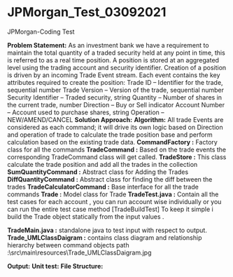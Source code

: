 # JPMorgan_Test_03092021
JPMorgan-Coding Test

**Problem Statement:**
As an investment bank we have a requirement to maintain the total quantity of a traded security held at any point in time, this is referred to as a real time position. A position is stored at an aggregated level using the trading account and security identifier.
Creation of a position is driven by an incoming Trade Event stream. Each event contains the key attributes required to create the position: Trade ID – Identifier for the trade, sequential number Trade Version – Version of the trade, sequential number Security Identifier – Traded security, string Quantity – Number of shares in the current trade, number Direction – Buy or Sell indicator Account Number – Account used to purchase shares, string Operation – NEW/AMEND/CANCEL
**Solution Approach:**
**Algorithm:** All trade Events are considered as each command; it will drive its own logic based on Direction and operation of trade to calculate the trade position base and perform calculation based on the existing trade data.
**CommandFactory :** Factory class for all the commands
**TradeCommand :** Based on the trade events the corresponding TradeCommand class will get called.
**TradeStore :** This class calculate the trade position and add all the trades in the collection
**SumQuantityCommand :** Abstract class for Adding the Trades
**DiffQuantityCommand :** Abstract class for finding the diff between the trades
**TradeCalculatorCommand :** Base interface for all the trade commands
**Trade :** Model class for Trade
**TradeTest.java :** Contain all the test cases for each account , you can run account wise individually or you can run the entire test case method [TradeBuildTest] To keep it simple i build the Trade object statically from the input values .

**TradeMain.java :** standalone java to test input with respect to output.
**Trade_UMLClassDaigram :** contains class diagram and relationship hierarchy between command objects path :\src\main\resources\Trade_UMLClassDaigram.jpg

**Output:**
**Unit test:**
**File Structure:**
